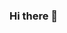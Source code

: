 ### Hi there 👋

<!--
**Liedzeit/liedzeit** is a ✨ _special_ ✨ repository because its `README.md` (this file) appears on your GitHub profile.

My homepage.

Here are some ideas to get you started:

- 🔭 I’m currently working on ...
- 🌱 I’m currently learning ...
- 👯 I’m looking to collaborate on ...
- 🤔 I’m looking for help with ...
- 💬 Ask me about ...
- 📫 How to reach me: ...
- 😄 Pronouns: ...
- ⚡ Fun fact: ...
-->

